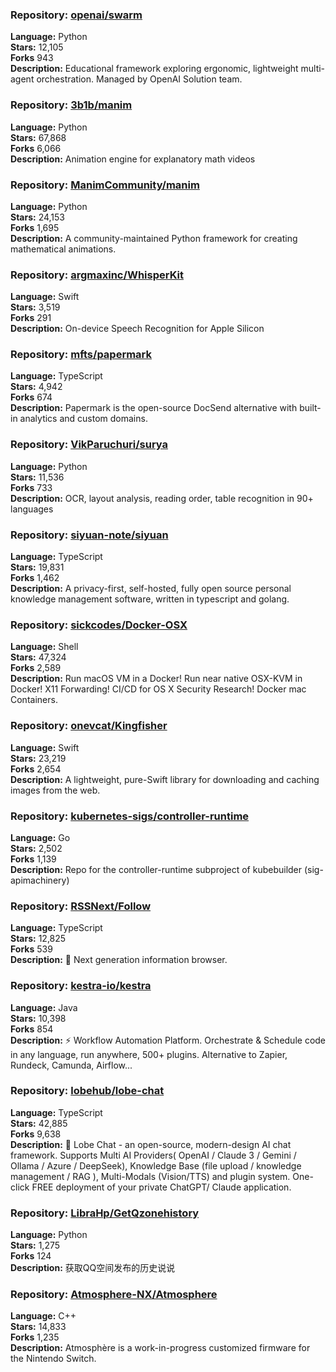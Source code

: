 ### **Repository:** [openai/swarm](https://github.com/openai/swarm)  

**Language:** Python  
**Stars:** 12,105  
**Forks** 943  
**Description:** Educational framework exploring ergonomic, lightweight multi-agent orchestration. Managed by OpenAI Solution team.  

### **Repository:** [3b1b/manim](https://github.com/3b1b/manim)  

**Language:** Python  
**Stars:** 67,868  
**Forks** 6,066  
**Description:** Animation engine for explanatory math videos  

### **Repository:** [ManimCommunity/manim](https://github.com/ManimCommunity/manim)  

**Language:** Python  
**Stars:** 24,153  
**Forks** 1,695  
**Description:** A community-maintained Python framework for creating mathematical animations.  

### **Repository:** [argmaxinc/WhisperKit](https://github.com/argmaxinc/WhisperKit)  

**Language:** Swift  
**Stars:** 3,519  
**Forks** 291  
**Description:** On-device Speech Recognition for Apple Silicon  

### **Repository:** [mfts/papermark](https://github.com/mfts/papermark)  

**Language:** TypeScript  
**Stars:** 4,942  
**Forks** 674  
**Description:** Papermark is the open-source DocSend alternative with built-in analytics and custom domains.  

### **Repository:** [VikParuchuri/surya](https://github.com/VikParuchuri/surya)  

**Language:** Python  
**Stars:** 11,536  
**Forks** 733  
**Description:** OCR, layout analysis, reading order, table recognition in 90+ languages  

### **Repository:** [siyuan-note/siyuan](https://github.com/siyuan-note/siyuan)  

**Language:** TypeScript  
**Stars:** 19,831  
**Forks** 1,462  
**Description:** A privacy-first, self-hosted, fully open source personal knowledge management software, written in typescript and golang.  

### **Repository:** [sickcodes/Docker-OSX](https://github.com/sickcodes/Docker-OSX)  

**Language:** Shell  
**Stars:** 47,324  
**Forks** 2,589  
**Description:** Run macOS VM in a Docker! Run near native OSX-KVM in Docker! X11 Forwarding! CI/CD for OS X Security Research! Docker mac Containers.  

### **Repository:** [onevcat/Kingfisher](https://github.com/onevcat/Kingfisher)  

**Language:** Swift  
**Stars:** 23,219  
**Forks** 2,654  
**Description:** A lightweight, pure-Swift library for downloading and caching images from the web.  

### **Repository:** [kubernetes-sigs/controller-runtime](https://github.com/kubernetes-sigs/controller-runtime)  

**Language:** Go  
**Stars:** 2,502  
**Forks** 1,139  
**Description:** Repo for the controller-runtime subproject of kubebuilder (sig-apimachinery)  

### **Repository:** [RSSNext/Follow](https://github.com/RSSNext/Follow)  

**Language:** TypeScript  
**Stars:** 12,825  
**Forks** 539  
**Description:** 🧡 Next generation information browser.  

### **Repository:** [kestra-io/kestra](https://github.com/kestra-io/kestra)  

**Language:** Java  
**Stars:** 10,398  
**Forks** 854  
**Description:** ⚡ Workflow Automation Platform. Orchestrate & Schedule code in any language, run anywhere, 500+ plugins. Alternative to Zapier, Rundeck, Camunda, Airflow...  

### **Repository:** [lobehub/lobe-chat](https://github.com/lobehub/lobe-chat)  

**Language:** TypeScript  
**Stars:** 42,885  
**Forks** 9,638  
**Description:** 🤯 Lobe Chat - an open-source, modern-design AI chat framework. Supports Multi AI Providers( OpenAI / Claude 3 / Gemini / Ollama / Azure / DeepSeek), Knowledge Base (file upload / knowledge management / RAG ), Multi-Modals (Vision/TTS) and plugin system. One-click FREE deployment of your private ChatGPT/ Claude application.  

### **Repository:** [LibraHp/GetQzonehistory](https://github.com/LibraHp/GetQzonehistory)  

**Language:** Python  
**Stars:** 1,275  
**Forks** 124  
**Description:** 获取QQ空间发布的历史说说  

### **Repository:** [Atmosphere-NX/Atmosphere](https://github.com/Atmosphere-NX/Atmosphere)  

**Language:** C++  
**Stars:** 14,833  
**Forks** 1,235  
**Description:** Atmosphère is a work-in-progress customized firmware for the Nintendo Switch.  

